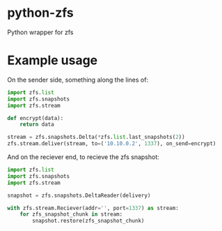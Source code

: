 # python-zfs
Python wrapper for zfs

# Example usage

On the sender side, something along the lines of:
```python
import zfs.list
import zfs.snapshots
import zfs.stream

def encrypt(data):
	return data

stream = zfs.snapshots.Delta(*zfs.list.last_snapshots(2))
zfs.stream.deliver(stream, to=('10.10.0.2', 1337), on_send=encrypt)
```

And on the reciever end, to recieve the zfs snapshot:
```python
import zfs.list
import zfs.snapshots
import zfs.stream

snapshot = zfs.snapshots.DeltaReader(delivery)

with zfs.stream.Reciever(addr='', port=1337) as stream:
	for zfs_snapshot_chunk in stream:
		snapshot.restore(zfs_snapshot_chunk)
```
